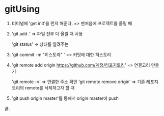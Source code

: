 # gitUsing


1. 터미널에 'get init'을 먼저 해준다.  => 맨처음에 프로젝트를 올릴 때

2. 'git add .' => 파일 전부 다 올릴 때 사용

   'git status' => 상태를 알려주는

3. 'git commit -m "히스토리" ' => 커밋에 대한 히스토리

4. 'git remote add origin https://github.com/계정/리포지토리' => 연결고리 만들기

   'git remote -v' => 연결한 주소 확인
   'git remote remove origin' => 기존 레포지토리의 remote를 삭제하고자 할 때


5. 'git push origin master'를 통해서 origin master에 push

끝.
